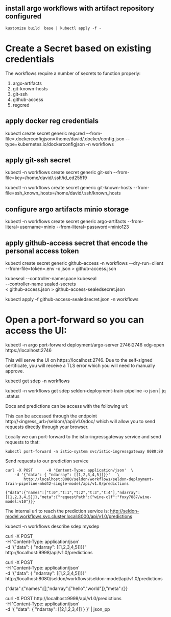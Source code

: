 ## install argo workflows with artifact repository configured
```kustomize build  base | kubectl apply -f -```

# Create a Secret based on existing credentials
The workflows require a number of secrets to function properly:
1. argo-artifacts
2. git-known-hosts
3. git-ssh
4. github-access
5. regcred

## apply docker reg credentials
kubectl create secret generic regcred --from-file=.dockerconfigjson=/home/david/.docker/config.json --type=kubernetes.io/dockerconfigjson -n workflows

## apply git-ssh secret
kubectl -n workflows create secret generic git-ssh --from-file=key=/home/david/.ssh/id_ed25519

kubectl -n workflows create secret generic git-known-hosts --from-file=ssh_known_hosts=/home/david/.ssh/known_hosts

## configure argo artifacts minio storage
kubectl -n workflows create secret generic argo-artifacts --from-literal=username=minio --from-literal=password=minio123

## apply github-access secret that encode the personal access token
kubectl create secret generic github-access -n workflows --dry-run=client --from-file=token=.env -o json > github-access.json

kubeseal --controller-namespace kubeseal \
         --controller-name sealed-secrets \
        < github-access.json  > github-access-sealedsecret.json

kubectl apply -f github-access-sealedsecret.json -n workflows

# Open a port-forward so you can access the UI:
kubectl -n argo port-forward deployment/argo-server 2746:2746
xdg-open https://localhost:2746

This will serve the UI on https://localhost:2746. Due to the self-signed certificate, you will receive a TLS error which you will need to manually approve.


kubectl get sdep -n workflows

kubectl -n workflows get sdep seldon-deployment-train-pipeline -o json | jq .status

Docs and predictions can be access with the following url:

This can be accessed through the endpoint http://<ingress_url>/seldon/<namespace>/<model-name>/api/v1.0/doc/ which will allow you to send requests directly through your browser.

Locally we can port-forward to the istio-ingressgateway service and send requests to that:
```
kubectl port-forward -n istio-system svc/istio-ingressgateway 8080:80
```
Send requests to our prediction service
```
curl -X POST      -H 'Content-Type: application/json'  \
    -d '{"data": { "ndarray": [[1,2,3,4,5]]}}'   \
        http://localhost:8080/seldon/workflows/seldon-deployment-train-pipeline-mhd42-single-model/api/v1.0/predictions
        
{"data":{"names":["t:0","t:1","t:2","t:3","t:4"],"ndarray":[[1,2,3,4,5]]},"meta":{"requestPath":{"wine-clf":"foxy7887/wine-model:v10"}}}
```

The internal url to reach the prediction service is:
http://seldon-model.workflows.svc.cluster.local:8000/api/v1.0/predictions

kubectl -n workflows describe sdep mysdep

curl -X POST \
     -H 'Content-Type: application/json' \
     -d '{"data": { "ndarray": [[1,2,3,4,5]]}}' \
         http://localhost:9998/api/v1.0/predictions


curl -X POST \
     -H 'Content-Type: application/json' \
     -d '{"data": { "ndarray": [[1,2,3,4,5]]}}' \
         http://localhost:8080/seldon/workflows/seldon-model/api/v1.0/predictions

{"data":{"names":[],"ndarray":["hello","world"]},"meta":{}}

curl  -X POST http://localhost:9998/api/v1.0/predictions \
-H 'Content-Type: application/json' \
-d  '{ "data": { "ndarray": [[2,1,2,3,4]] } }' | json_pp